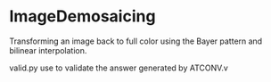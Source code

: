 # ImageDemosaicing
Transforming an image back to full color using the Bayer pattern and bilinear interpolation.

valid.py use to validate the answer generated by ATCONV.v
